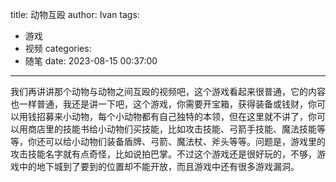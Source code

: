 title: 动物互殴
author: Ivan
tags:
  - 游戏
  - 视频
categories:
  - 随笔
date: 2023-08-15 00:37:00
---
我们再讲讲那个动物与动物之间互殴的视频吧，这个游戏看起来很普通，它的内容也一样普通，我还是讲一下吧，这个游戏，你需要开宝箱，获得装备或钱财，你可以用钱招募来小动物，每个小动物都有自己独特的本领，但在这里就不讲了，你可以用商店里的技能书给小动物们买技能，比如攻击技能、弓箭手技能、魔法技能等等，你还可以给小动物们装备盾牌、弓箭、魔法杖、斧头等等。问题是，游戏里的攻击技能名字就有点奇怪，比如说拍巴掌。不过这个游戏还是很好玩的，不够，游戏中的地下城到了要到的位置却不能开放，而且游戏中还有很多游戏漏洞。